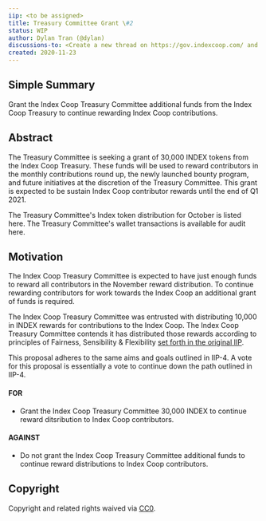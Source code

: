 ```yaml
---
iip: <to be assigned>
title: Treasury Committee Grant \#2
status: WIP
author: Dylan Tran (@dylan)
discussions-to: <Create a new thread on https://gov.indexcoop.com/ and drop the link here>
created: 2020-11-23
---
```


## Simple Summary

Grant the Index Coop Treasury Committee additional funds from the Index Coop Treasury to continue rewarding Index Coop contributions.

## Abstract

The Treasury Committee is seeking a grant of 30,000 INDEX tokens from the Index Coop Treasury.
These funds will be used to reward contributors in the monthly contributions round up, the newly launched bounty program, and future initiatives at the discretion of the Treasury Committee. This grant is expected to be sustain Index Coop contributor rewards until the end of Q1 2021.

The Treasury Committee's Index token distribution for October is listed here.
The Treasury Committee's wallet transactions is available for audit here.

## Motivation

The Index Coop Treasury Committee is expected to have just enough funds to reward all contributors in the November reward distribution. To continue rewarding contributors for work towards the Index Coop an additional grant of funds is required.

The Index Coop Treasury Committee was entrusted with distributing 10,000 in INDEX rewards for contributions to the Index Coop. The Index Coop Treasury Committee contends it has distributed those rewards according to principles of Fairness, Sensibility & Flexibility [set forth in the original IIP](./iip-004.md).

This proposal adheres to the same aims and goals outlined in IIP-4. A vote for this proposal is essentially a vote to continue down the path outlined in IIP-4.

#### FOR

- Grant the Index Coop Treasury Committee 30,000 INDEX to continue reward ditsribution to Index Coop contributors.

#### AGAINST

- Do not grant the Index Coop Treasury Committee additional funds to continue reward distributions to Index Coop contributors.

## Copyright

Copyright and related rights waived via [CC0](https://creativecommons.org/publicdomain/zero/1.0/).
